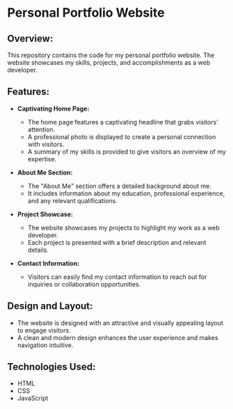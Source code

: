 # Personal Portfolio Website

## Overview:
This repository contains the code for my personal portfolio website. The website showcases my skills, projects, and accomplishments as a web developer.

## Features:
- **Captivating Home Page:**
  - The home page features a captivating headline that grabs visitors' attention.
  - A professional photo is displayed to create a personal connection with visitors.
  - A summary of my skills is provided to give visitors an overview of my expertise.

- **About Me Section:**
  - The "About Me" section offers a detailed background about me.
  - It includes information about my education, professional experience, and any relevant qualifications.

- **Project Showcase:**
  - The website showcases my projects to highlight my work as a web developer.
  - Each project is presented with a brief description and relevant details.

- **Contact Information:**
  - Visitors can easily find my contact information to reach out for inquiries or collaboration opportunities.

## Design and Layout:
- The website is designed with an attractive and visually appealing layout to engage visitors.
- A clean and modern design enhances the user experience and makes navigation intuitive.

## Technologies Used:
- HTML
- CSS
- JavaScript
